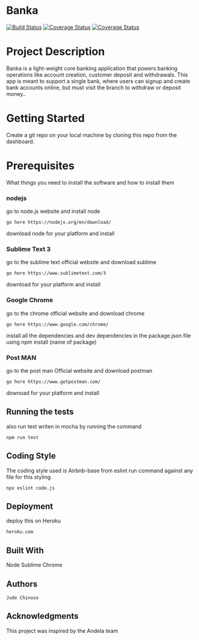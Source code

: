 # Banka

[![Build Status](https://travis-ci.org/cvjude/Banka.svg?branch=develop)](https://travis-ci.org/cvjude/Banka)
[![Coverage Status](https://coveralls.io/repos/github/cvjude/Banka/badge.svg?branch=ch-update-readme-and-add-badges-164893909)](https://coveralls.io/github/cvjude/Banka?branch=ch-update-readme-and-add-badges-164893909)
[![Coverage Status](https://coveralls.io/repos/github/cvjude/Banka/badge.svg?branch=develop)](https://coveralls.io/github/cvjude/Banka?branch=develop)

# Project Description
Banka is a light-weight core banking application that powers banking operations like account
creation, customer deposit and withdrawals. This app is meant to support a single bank, where
users can signup and create bank accounts online, but must visit the branch to withdraw or
deposit money..

# Getting Started 
Create a git repo on your local machine by cloning this repo from the dashboard.

# Prerequisites
What things you need to install the software and how to install them

### nodejs

go to node.js website and install node
```
go here https://nodejs.org/en/download/
```
download node for your platform and install

### Sublime Text 3
go to the sublime text official website and download sublime
```
go here https://www.sublimetext.com/3
```
download for your platform and install

### Google Chrome
go to the chrome official website and download chrome
```
go here https://www.google.com/chrome/
```
install all the dependencies and dev dependencies in the package.json file
using npm install (name of package)

### Post MAN
go to the post man Official website and download postman
```
go here https://www.getpostman.com/
```
downoad for your platform and install

## Running the tests
also run test writen in mocha by running the command
```
npm run test
```

## Coding Style
The coding style used is Airbnb-base from eslint
run command against any file for this styling
```
npx eslint code.js
```

## Deployment
deploy this on Heroku
```
heroku.com
```

## Built With
Node
Sublime
Chrome

## Authors
```
Jude Chinoso
```

## Acknowledgments
This project was inspired by the Andela team
